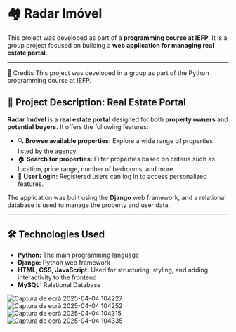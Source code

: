 # 🏘️ Radar Imóvel

This project was developed as part of a **programming course at IEFP**. It is a group project focused on building a **web application for managing real estate portal**.

---

👥 Credits
This project was developed in a group as part of the Python programming course at IEFP.

## 📌 Project Description: Real Estate Portal

**Radar Imóvel** is a **real estate portal** designed for both **property owners** and **potential buyers**. It offers the following features:

- 🔍 **Browse available properties:** Explore a wide range of properties listed by the agency.
- 🏠 **Search for properties:** Filter properties based on criteria such as location, price range, number of bedrooms, and more.
- 🔐 **User Login:** Registered users can log in to access personalized features.

The application was built using the **Django** web framework, and a relational database is used to manage the property and user data.

---

## 🛠️ Technologies Used

- **Python:** The main programming language  
- **Django:** Python web framework  
- **HTML, CSS, JavaScript:** Used for structuring, styling, and adding interactivity to the frontend  
- **MySQL:** Ralational Database  

![Captura de ecrã 2025-04-04 104227](https://github.com/user-attachments/assets/9bec38bc-b354-40ca-8f7b-cca2c1773c3c)
![Captura de ecrã 2025-04-04 104252](https://github.com/user-attachments/assets/293d33c8-1901-49d4-904b-bc1432e0d7c2)
![Captura de ecrã 2025-04-04 104315](https://github.com/user-attachments/assets/09b79fa8-0db1-4a05-be9e-a1b2690b6dc8)
![Captura de ecrã 2025-04-04 104335](https://github.com/user-attachments/assets/6f7a1ade-5f15-4db7-9477-a512cdb8f371)
